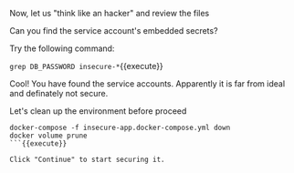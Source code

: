 
Now, let us "think like an hacker" and review the files

Can you find the service account's embedded secrets?

Try the following command:

`grep DB_PASSWORD insecure-*`{{execute}}

Cool! You have found the service accounts.   Apparently it is far from ideal and definately not secure.

Let's clean up the environment before proceed
```
docker-compose -f insecure-app.docker-compose.yml down
docker volume prune
```{{execute}}

Click "Continue" to start securing it. 

